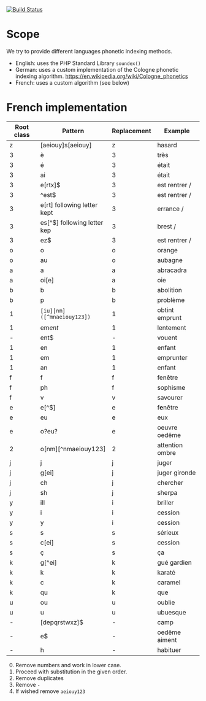 [![Build Status](https://secure.travis-ci.org/frantzmiccoli/PHPhoneticindexing.png)](http://travis-ci.org/frantzmiccoli/PHPhoneticindexing)

Scope
===

We try to provide different languages phonetic indexing methods.

* English: uses the PHP Standard Library `soundex()`
* German: uses a custom implementation of the Cologne phonetic indexing 
algorithm. https://en.wikipedia.org/wiki/Cologne_phonetics
* French: uses a custom algorithm (see below)


French implementation
===

| Root class  | Pattern                      | Replacement | Example          |
| ----------- | -----------------------      | ----------- | -----------      |
| z           | [aeiouy]s[aeiouy]            | z           | hasard           |
| 3           | è                            | 3           | très             |
| 3           | é                            | 3           | était            |
| 3           | ai                           | 3           | était            |
| 3           | e[rtx]$                      | 3           | est rentrer      /
| 3           | ^est$                        | 3           | est rentrer      /
| 3           | e[rt] following letter kept  | 3           | errance          /
| 3           | es[^$] following letter kep  | 3           | brest            /
| 3           | ez$                          | 3           | est rentrer      /
| o           | o                            | o           | orange           |
| o           | au                           | o           | aubagne          |
| a           | a                            | a           | abracadra        |
| a           | oi[e]                        | a           | oie              |
| b           | b                            | b           | abolition        |
| b           | p                            | b           | problème         |
| 1           | `[iu][nm]([^mnaeiouy123])`   | 1           | obtint emprunt   |
| 1           | em*ent*                      | 1           | lentement        |
| -           | ent$                         | -           | vouent           |
| 1           | en                           | 1           | enfant           |
| 1           | em                           | 1           | emprunter        |
| 1           | an                           | 1           | enfant           |
| f           | f                            | f           | fenêtre          |
| f           | ph                           | f           | sophisme         |
| f           | v                            | v           | savourer         |
| e           | e[^$]                        | e           | f**e**nêtre      |
| e           | eu                           | e           | eux              |
| e           | o?eu?                        | e           | oeuvre oedême    |
| 2           | o[nm][^nmaeiouy123]          | 2           | attention ombre  |
| j           | j                            | j           | juger            |
| j           | g[ei]                        | j           | juger gironde    |
| j           | ch                           | j           | chercher         |
| j           | sh                           | j           | sherpa           |
| y           | ill                          | i           | briller          |
| y           | i                            | i           | cession          |
| y           | y                            | i           | cession          |
| s           | s                            | s           | sérieux          |
| s           | c[ei]                        | s           | cession          |
| s           | ç                            | s           | ça               |
| k           | g[^ei]                       | k           | gué gardien      |
| k           | k                            | k           | karaté           |
| k           | c                            | k           | caramel          |
| k           | qu                           | k           | que              |
| u           | ou                           | u           | oublie           |
| u           | u                            | u           | ubuesque         |
| -           | [depqrstwxz]$                | -           | camp             |
| -           | e$                           | -           | oedême aiment    |
| -           | h                            | -           | habituer         |


0. Remove numbers and work in lower case.
1. Proceed with substitution in the given order.
2. Remove duplicates
3. Remove `-`
4. If wished remove `aeiouy123`

